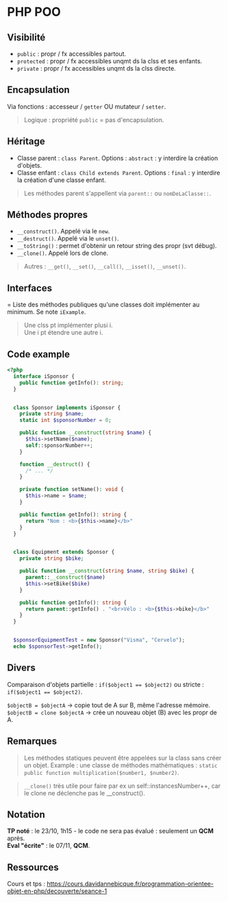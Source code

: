 # PHP POO

## Visibilité

- `public` : propr / fx accessibles partout. 
- `protected` : propr / fx accessibles unqmt ds la clss et ses enfants. 
- `private` : propr / fx accessibles unqmt ds la clss directe. 

## Encapsulation

Via fonctions : accesseur / `getter` OU mutateur / `setter`. 

> Logique : propriété `public` = pas d'encapsulation. 

## Héritage

- Classe parent : `class Parent`. Options : `abstract` : y interdire la création d'objets. 
- Classe enfant : `class Child extends Parent`. Options : `final` : y interdire la création d'une classe enfant. 

> Les méthodes parent s'appellent via `parent::` ou `nomDeLaClasse::`. 

## Méthodes propres

- `__construct()`. Appelé via le `new`. 
- `__destruct()`. Appelé via le `unset()`. 
- `__toString()` : permet d'obtenir un retour string des propr (svt débug). 
- `__clone()`. Appelé lors de clone. 

> Autres : `__get()`, `__set()`, `__call()`, `__isset()`, `__unset()`. 

## Interfaces

= Liste des méthodes publiques qu'une classes doit implémenter au minimum. Se note `iExample`. 

> Une clss pt implémenter plusi i.  
> Une i pt étendre une autre i. 

## Code example

```php
<?php
  interface iSponsor {
    public function getInfo(): string;
  }


  class Sponsor implements iSponsor {
    private string $name;
    static int $sponsorNumber = 0;

    public function __construct(string $name) {
      $this->setName($name);
      self::sponsorNumber++;
    }

    function __destruct() {
      /* ... */
    }

    private function setName(): void {
      $this->name = $name;
    }

    public function getInfo(): string {
      return "Nom : <b>{$this->name}</b>"
    }
  }


  class Equipment extends Sponsor {
    private string $bike;

    public function __construct(string $name, string $bike) {
      parent::__construct($name)
      $this->setBike($bike)
    }

    public function getInfo(): string {
      return parent::getInfo() . "<br>Vélo : <b>{$this->bike}</b>"
    }
  }


  $sponsorEquipmentTest = new Sponsor("Visma", "Cervelo");
  echo $sponsorTest->getInfo();
```

## Divers

Comparaison d'objets partielle : `if($object1 == $object2)` ou stricte : `if($object1 == $object2)`. 

`$objectB = $objectA` -> copie tout de A sur B, même l'adresse mémoire. 
`$objectB = clone $objectA` -> crée un nouveau objet (B) avec les propr de A. 

## Remarques

> Les méthodes statiques peuvent être appelées sur la class sans créer un objet. Example : une classe de méthodes mathématiques : `static public function multiplication($number1, $number2)`. 

> `__clone()` très utile pour faire par ex un self::instancesNumber++, car le clone ne déclenche pas le __construct(). 

## Notation

**TP noté** : le 23/10, 1h15 - le code ne sera pas évalué : seulement un **QCM** après.  
**Eval "écrite"** : le 07/11, **QCM**.  

## Ressources

Cours et tps : https://cours.davidannebicque.fr/programmation-orientee-objet-en-php/decouverte/seance-1